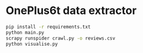 # OnePlus6t data extractor

```bash
pip install -r requirements.txt
python main.py
scrapy runspider crawl.py -o reviews.csv
python visualise.py 
```